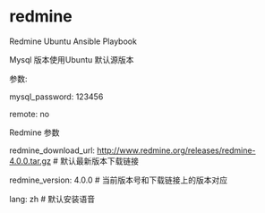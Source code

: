 # redmine
Redmine Ubuntu Ansible Playbook

Mysql 版本使用Ubuntu 默认源版本 

参数:

mysql_password: 123456

remote: no

Redmine 参数

redmine_download_url: http://www.redmine.org/releases/redmine-4.0.0.tar.gz   # 默认最新版本下载链接

redmine_version: 4.0.0  # 当前版本号和下载链接上的版本对应

lang: zh   # 默认安装语音

